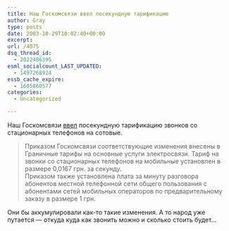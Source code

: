 ```yaml
---
title: Наш Госкомсвязи ввел посекундную тарификацию
author: Gray
type: posts
date: 2003-10-29T10:02:40+00:00
excerpt:
url: /4075
dsq_thread_id:
  - 2022486395
esml_socialcount_LAST_UPDATED:
  - 1497268924
essb_cache_expire:
  - 1605860577
categories:
  - Uncategorized

---
```








Наш Госкомсвязи <a href="http://www.korrespondent.net/main/81952" target="_blank">ввел</a> посекундную тарификацию звонков со стационарных телефонов на сотовые.

> Приказом Госкомсвязи соответствующие изменения внесены в Граничные тарифы на основные услуги электросвязи. Тариф на звонки со стационарных телефонов на мобильные установлен в размере 0,0167 грн. за секунду.  
> Приказом также установлена плата за минуту разговора абонентов местной телефонной сети общего пользования с абонентами сетей мобильных операторов по предварительному заказу в размере 1 грн.

Они бы аккумулировали как-то такие изменения. А то народ уже путается &#8212; откуда куда как звонить можно и сколько стоить будет&#8230;